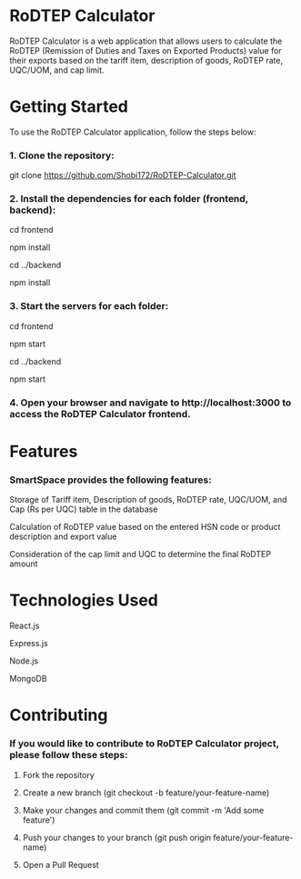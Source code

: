 # RoDTEP Calculator


RoDTEP Calculator is a web application that allows users to calculate the RoDTEP (Remission of Duties and Taxes on Exported Products) value for their exports based on the tariff item, description of goods, RoDTEP rate, UQC/UOM, and cap limit.

# Getting Started

To use the RoDTEP Calculator application, follow the steps below:

### 1. Clone the repository:


git clone https://github.com/Shobi172/RoDTEP-Calculator.git




### 2. Install the dependencies for each folder (frontend, backend):



cd frontend

npm install


cd ../backend

npm install



### 3. Start the servers for each folder:


cd frontend

npm start


cd ../backend

npm start




### 4. Open your browser and navigate to http://localhost:3000 to access the RoDTEP Calculator frontend.


# Features

### SmartSpace provides the following features:


Storage of Tariff item, Description of goods, RoDTEP rate, UQC/UOM, and Cap (Rs per UQC) table in the database

Calculation of RoDTEP value based on the entered HSN code or product description and export value

Consideration of the cap limit and UQC to determine the final RoDTEP amount


# Technologies Used


React.js

Express.js

Node.js 

MongoDB



# Contributing

### If you would like to contribute to RoDTEP Calculator project, please follow these steps:

1. Fork the repository

2. Create a new branch (git checkout -b feature/your-feature-name)

3. Make your changes and commit them (git commit -m 'Add some feature')

4. Push your changes to your branch (git push origin feature/your-feature-name)

5. Open a Pull Request
